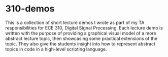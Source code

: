 # 310-demos

This is a collection of short lecture demos I wrote as part of my TA responsibilities for ECE 310, Digital Signal Processing.
Each lecture demo is written with the purpose of providing a graphical visual model of a more abstract lecture topic, then showcasing some practical extensions of the topic. They also give the students insight into how to represent abstract topics in code in a high-level scripting language.
